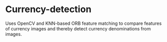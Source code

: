 # Currency-detection
Uses OpenCV and KNN-based ORB feature matching to compare features of currency images and thereby detect currency denominations from images.
